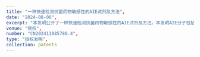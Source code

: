```yaml
---
title: "一种快速检测抗菌药物敏感性的AIE试剂及方法",
date: "2024-08-08",
excerpt: "本发明公开了一种快速检测抗菌药物敏感性的AIE试剂及方法。本发明AIE分子包括AIE‑1分子，优选的还包括AIE‑2分子，用于体外抗菌药物敏感性检测。所述AIE试剂的灵敏度高、荧光背景低且光稳定性好，可以直接将试剂加入药敏测试稀释液中，实时进行细菌生长的长时间监测，通过细菌生长曲线，快速得出药敏结果且满足MIC值测定的需求。本发明的快速检测抗菌药物敏感性的方法，能够在8h内获取药敏试验结果，且准确判断抗菌药物的MIC值，适用于不同的培养基，且检测设备的要求低，大大提高了体外抗菌药物敏感性试验的效率，能够为抗菌治疗快速提供解决方案。",
venue: "授权",
number: "CN202411085780.4",
type: "授权发明",
collection: patents
---
```



